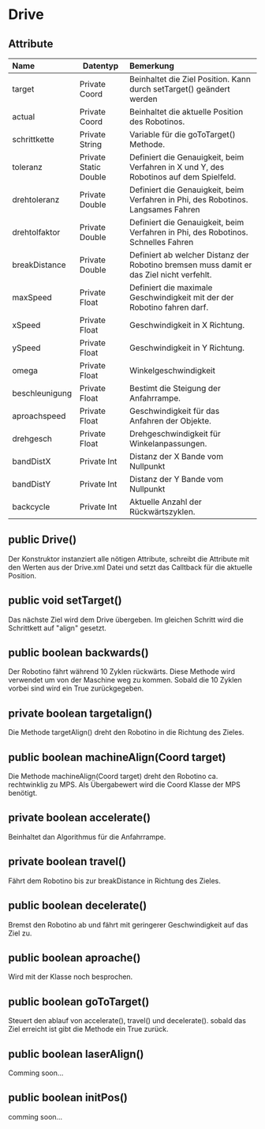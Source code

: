 Drive
===================

Attribute
----------

| Name| Datentyp| Bemerkung| 
| :------- | --- | :---- |
| target| Private Coord| Beinhaltet die Ziel Position. Kann durch setTarget() geändert werden|
| actual| Private Coord| Beinhaltet die aktuelle Position des Robotinos.|
| schrittkette| Private String| Variable für die goToTarget() Methode.|
| toleranz| Private Static Double| Definiert die Genauigkeit, beim Verfahren in X und Y, des Robotinos auf dem Spielfeld.|
| drehtoleranz| Private Double| Definiert die Genauigkeit, beim Verfahren in Phi, des Robotinos. Langsames Fahren|
| drehtolfaktor| Private Double| Definiert die Genauigkeit, beim Verfahren in Phi, des Robotinos. Schnelles Fahren|
| breakDistance| Private Double| Definiert ab welcher Distanz der Robotino bremsen muss damit er das Ziel nicht verfehlt.|
| maxSpeed| Private Float| Definiert die maximale Geschwindigkeit mit der der Robotino fahren darf.|
| xSpeed| Private Float| Geschwindigkeit in X Richtung.|
| ySpeed| Private Float| Geschwindigkeit in Y Richtung.|
| omega| Private Float| Winkelgeschwindigkeit|
| beschleunigung| Private Float| Bestimt die Steigung der Anfahrrampe.|
| aproachspeed| Private Float| Geschwindigkeit für das Anfahren der Objekte.|
| drehgesch| Private Float| Drehgeschwindigkeit für Winkelanpassungen.|
| bandDistX| Private Int| Distanz der X Bande vom Nullpunkt|
| bandDistY| Private Int| Distanz der Y Bande vom Nullpunkt|
| backcycle| Private Int| Aktuelle Anzahl der Rückwärtszyklen.|


public Drive()
----------------
Der Konstruktor instanziert alle nötigen Attribute, schreibt die Attribute mit den Werten aus der Drive.xml Datei und setzt das Calltback für die aktuelle Position.

public void setTarget()
----------------
Das nächste Ziel wird dem Drive übergeben. Im gleichen Schritt wird die Schrittkett auf "align" gesetzt.

public boolean backwards()
----------------
Der Robotino fährt während 10 Zyklen rückwärts. Diese Methode wird verwendet um von der Maschine weg zu kommen. Sobald die 10 Zyklen vorbei sind wird ein True zurückgegeben.

private boolean targetalign()
----------------
Die Methode targetAlign() dreht den Robotino in die Richtung des Zieles.

public boolean machineAlign(Coord target)
----------------
Die Methode machineAlign(Coord target) dreht den Robotino ca. rechtwinklig zu MPS. Als Übergabewert wird die Coord Klasse der MPS benötigt.

private boolean accelerate()
----------------
Beinhaltet dan Algorithmus für die Anfahrrampe.

private boolean travel()
----------------
Fährt dem Robotino bis zur breakDistance in Richtung des Zieles.

public boolean decelerate()
----------------
Bremst den Robotino ab und fährt mit geringerer Geschwindigkeit auf das Ziel zu.

public boolean aproache()
----------------
Wird mit der Klasse noch besprochen.

public boolean goToTarget()
----------------
Steuert den ablauf von accelerate(), travel() und decelerate(). sobald das Ziel erreicht ist gibt die Methode ein True zurück.

public boolean laserAlign()
----------------
Comming soon...

public boolean initPos()
----------------
comming soon...


